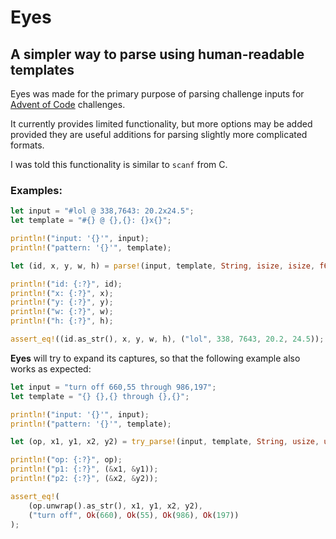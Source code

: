 # Eyes

## A simpler way to parse using human-readable templates

Eyes was made for the primary purpose of parsing challenge inputs for [Advent of Code](https://adventofcode.com) challenges.

It currently provides limited functionality, but more options may be added provided they are useful additions for parsing slightly more complicated formats.

I was told this functionality is similar to `scanf` from C.

### Examples:

```rust
let input = "#lol @ 338,7643: 20.2x24.5";
let template = "#{} @ {},{}: {}x{}";

println!("input: '{}'", input);
println!("pattern: '{}'", template);

let (id, x, y, w, h) = parse!(input, template, String, isize, isize, f64, f64);

println!("id: {:?}", id);
println!("x: {:?}", x);
println!("y: {:?}", y);
println!("w: {:?}", w);
println!("h: {:?}", h);

assert_eq!((id.as_str(), x, y, w, h), ("lol", 338, 7643, 20.2, 24.5));

```

**Eyes** will try to expand its captures, so that the following example also works as expected:

```rust
let input = "turn off 660,55 through 986,197";
let template = "{} {},{} through {},{}";

println!("input: '{}'", input);
println!("pattern: '{}'", template);

let (op, x1, y1, x2, y2) = try_parse!(input, template, String, usize, usize, usize, usize);

println!("op: {:?}", op);
println!("p1: {:?}", (&x1, &y1));
println!("p2: {:?}", (&x2, &y2));

assert_eq!(
    (op.unwrap().as_str(), x1, y1, x2, y2),
    ("turn off", Ok(660), Ok(55), Ok(986), Ok(197))
);
```
